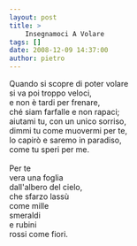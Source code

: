 ```yaml
---
layout: post
title: >
    Insegnamoci A Volare
tags: []
date: 2008-12-09 14:37:00
author: pietro
---
```

Quando si scopre di poter volare<br/>si va poi troppo veloci,<br/>e non è tardi per frenare,<br/>ché siam farfalle e non rapaci;<br/>aiutami tu, con un unico sorriso,<br/>dimmi tu come muovermi per te,<br/>lo capirò e saremo in paradiso,<br/>come tu speri per me.<br/><br/>Per te<br/>vera una foglia<br/>dall'albero del cielo,<br/>che sfarzo lassù<br/>come mille<br/>smeraldi<br/>e rubini<br/>rossi come fiori.
